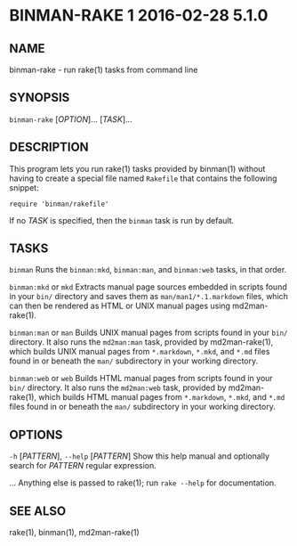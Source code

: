 # BINMAN-RAKE 1                   2016-02-28                            5.1.0

## NAME

binman-rake - run rake(1) tasks from command line

## SYNOPSIS

`binman-rake` [*OPTION*]... [*TASK*]...

## DESCRIPTION

This program lets you run rake(1) tasks provided by binman(1) without having
to create a special file named `Rakefile` that contains the following snippet:

    require 'binman/rakefile'

If no *TASK* is specified, then the `binman` task is run by default.

## TASKS

`binman`
  Runs the `binman:mkd`, `binman:man`, and `binman:web` tasks, in that order.

`binman:mkd` or `mkd`
  Extracts manual page sources embedded in scripts found in your `bin/`
  directory and saves them as `man/man1/*.1.markdown` files, which can
  then be rendered as HTML or UNIX manual pages using md2man-rake(1).

`binman:man` or `man`
  Builds UNIX manual pages from scripts found in your `bin/` directory.
  It also runs the `md2man:man` task, provided by md2man-rake(1), which
  builds UNIX manual pages from `*.markdown`, `*.mkd`, and `*.md` files
  found in or beneath the `man/` subdirectory in your working directory.

`binman:web` or `web`
  Builds HTML manual pages from scripts found in your `bin/` directory.
  It also runs the `md2man:web` task, provided by md2man-rake(1), which
  builds HTML manual pages from `*.markdown`, `*.mkd`, and `*.md` files
  found in or beneath the `man/` subdirectory in your working directory.

## OPTIONS

`-h` [*PATTERN*], `--help` [*PATTERN*]
  Show this help manual and optionally search for *PATTERN* regular expression.

...
  Anything else is passed to rake(1); run `rake --help` for documentation.

## SEE ALSO

rake(1), binman(1), md2man-rake(1)